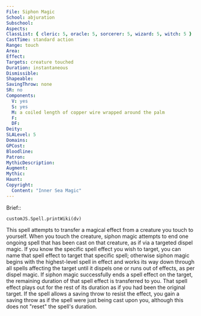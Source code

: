 ```yaml
---
File: Siphon Magic
School: abjuration
Subschool: 
Aspects: 
ClassList: { cleric: 5, oracle: 5, sorcerer: 5, wizard: 5, witch: 5 }
CastTime: standard action
Range: touch
Area: 
Effect: 
Targets: creature touched
Duration: instantaneous
Dismissible: 
Shapeable: 
SavingThrow: none
SR: no
Components:
  V: yes
  S: yes
  M: a coiled length of copper wire wrapped around the palm
  F: 
  DF: 
Deity: 
SLALevel: 5
Domains: 
GPCost: 
Bloodline: 
Patron: 
MythicDescription: 
Augment: 
Mythic: 
Haunt: 
Copyright:
  Content: "Inner Sea Magic"
---
```

Brief:: 

```dataviewjs
customJS.Spell.printWiki(dv)
```

This spell attempts to transfer a magical effect from a creature you touch to yourself. When you touch the creature, siphon magic attempts to end one ongoing spell that has been cast on that creature, as if via a targeted dispel magic. If you know the specific spell effect you wish to target, you can name that spell effect to target that specific spell; otherwise siphon magic begins with the highest-level spell in effect and works its way down through all spells affecting the target until it dispels one or runs out of effects, as per dispel magic.  If siphon magic successfully ends a spell effect on the target, the remaining duration of that spell effect is transferred to you. That spell effect plays out for the rest of its duration as if you had been the original target. If the spell allows a saving throw to resist the effect, you gain a saving throw as if the spell were just being cast upon you, although this does not "reset" the spell's duration.
